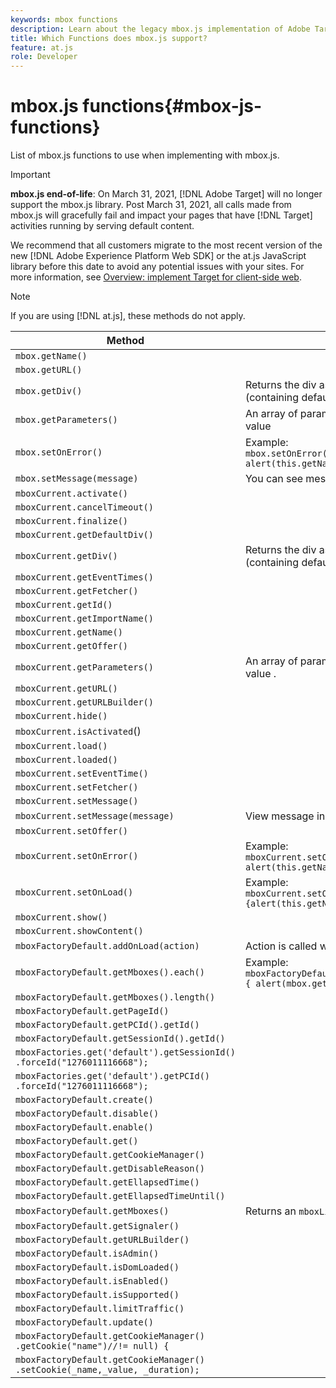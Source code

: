 ```yaml
---
keywords: mbox functions
description: Learn about the legacy mbox.js implementation of Adobe Target. Migrate to the Adobe Experience Platform Web SDK (AEP Web SDK) or to the latest version of at.js.
title: Which Functions does mbox.js support?
feature: at.js
role: Developer
---
```


# mbox.js functions{#mbox-js-functions}

List of mbox.js functions to use when implementing with mbox.js.

>[!IMPORTANT]
>
>**mbox.js end-of-life**: On March 31, 2021, [!DNL Adobe Target] will no longer support the mbox.js library. Post March 31, 2021, all calls made from mbox.js will gracefully fail and impact your pages that have [!DNL Target] activities running by serving default content.
>
>We recommend that all customers migrate to the most recent version of the new [!DNL Adobe Experience Platform Web SDK] or the at.js JavaScript library before this date to avoid any potential issues with your sites. For more information, see [Overview: implement Target for client-side web](/help/c-implementing-target/c-implementing-target-for-client-side-web/implement-target-for-client-side-web.md).

>[!NOTE]
>
>If you are using [!DNL at.js], these methods do not apply.

| Method | Notes |
|--- |--- |
|`mbox.getName()`||
|`mbox.getURL()`||
|`mbox.getDiv()`|Returns the  div  associated with the mbox (containing default content or an offer)|
|`mbox.getParameters()`|An array of parameters with two fields, name and value|
|`mbox.setOnError()`|Example:<br>`mbox.setOnError(function() { alert(this.getName() +" had error"});`|
|`mbox.setMessage(message)`|You can see message in debug window .|
|`mboxCurrent.activate()`||
|`mboxCurrent.cancelTimeout()`||
|`mboxCurrent.finalize()`||
|`mboxCurrent.getDefaultDiv()`||
|`mboxCurrent.getDiv()`|Returns the  div  associated with the mbox (containing default content or an offer)|
|`mboxCurrent.getEventTimes()`||
|`mboxCurrent.getFetcher()`||
|`mboxCurrent.getId()`||
|`mboxCurrent.getImportName()`||
|`mboxCurrent.getName()`||
|`mboxCurrent.getOffer()`||
|`mboxCurrent.getParameters()`|An array of parameters with two fields, name and value .|
|`mboxCurrent.getURL()`||
|`mboxCurrent.getURLBuilder()`||
|`mboxCurrent.hide()`||
|`mboxCurrent.isActivated`()||
|`mboxCurrent.load()`||
|`mboxCurrent.loaded()`||
|`mboxCurrent.setEventTime()`||
|`mboxCurrent.setFetcher()`||
|`mboxCurrent.setMessage()`||
|`mboxCurrent.setMessage(message)`|View message in debug window .|
|`mboxCurrent.setOffer()`||
|`mboxCurrent.setOnError()`|Example:<br>`mboxCurrent.setOnError(function(){ alert(this.getName() +" had error"});`|
|`mboxCurrent.setOnLoad()`|Example:<br>`mboxCurrent.setOnLoad(function(){alert(this.getName()+" loaded")});`|
|`mboxCurrent.show()`||
|`mboxCurrent.showContent()`||
|`mboxFactoryDefault.addOnLoad(action)`|Action is called when page loads.|
|`mboxFactoryDefault.getMboxes().each()`|Example:<br>`mboxFactoryDefault.getMboxes().each(function() { alert(mbox.getName()) };`|
|`mboxFactoryDefault.getMboxes().length()`||
|`mboxFactoryDefault.getPageId()`||
|`mboxFactoryDefault.getPCId().getId()`||
|`mboxFactoryDefault.getSessionId().getId()`||
|`mboxFactories.get('default').getSessionId()​.forceId("1276011116668");`||
|`mboxFactories.get('default').getPCId()​.forceId("1276011116668");`||
|`mboxFactoryDefault.create()`||
|`mboxFactoryDefault.disable()`||
|`mboxFactoryDefault.enable()`||
|`mboxFactoryDefault.get()`||
|`mboxFactoryDefault.getCookieManager()`||
|`mboxFactoryDefault.getDisableReason()`||
|`mboxFactoryDefault.getEllapsedTime()`||
|`mboxFactoryDefault.getEllapsedTimeUntil()`||
|`mboxFactoryDefault.getMboxes()`|Returns an `mboxList`.|
|`mboxFactoryDefault.getSignaler()`||
|`mboxFactoryDefault.getURLBuilder()`||
|`mboxFactoryDefault.isAdmin()`||
|`mboxFactoryDefault.isDomLoaded()`||
|`mboxFactoryDefault.isEnabled()`||
|`mboxFactoryDefault.isSupported()`||
|`mboxFactoryDefault.limitTraffic()`||
|`mboxFactoryDefault.update()`||
|`mboxFactoryDefault.getCookieManager()​.getCookie("name")//!= null) {`||
|`mboxFactoryDefault.getCookieManager()​.setCookie(_name,_value, _duration);`||